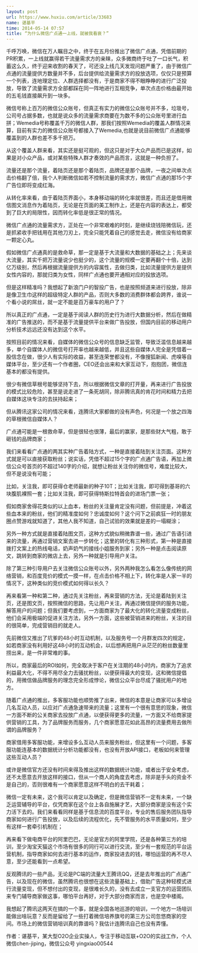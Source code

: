 ```yaml
---
layout: post
url: https://www.huxiu.com/article/33683
name: 谌基平
time: 2014-05-14 07:57
title: “为什么微信广点通一上线，就被我看衰？”
---
```

千呼万唤，微信在万人瞩目之中，终于在五月份推出了微信广点通，凭借前期的PR积累，一上线就赢得若干流量需求方的亲睐，众多微商终于吐了一口长气，积蓄这么久，终于迎来收割的春天了，可还没上线几天发现问题严重了，由于微信广点通的流量提供方数量并不多，后台提供给流量需求方的投放选项，仅仅只是预算一个列表，连地理定位、人群选择都没有，于是商家不得不眼睁睁的进行广泛投放，导致了流量需求方全部都踩在同一阵地进行互相竞争，单次点击价格由最开始的五毛钱直接飙升到一块多。

微信号称上百万的微信公众账号，但真正有实力的微信公众账号并不多，垃圾号，公司号占据多数，也就是说众多的流量需求商要在为数不多的公众账号里进行血拼；Wemedia号称覆盖千万的微信人群，那我们按照Wemedia的覆盖人群情况来算，目前有实力的微信公众账号都接入了Wemedia,也就是说目前微信广点通能够覆盖到的人群也差不多千把万。

从这个覆盖人群来看，其实还是挺可观的，但这只是对于大众产品而已是这样，如果是对小众产品，或对某些特殊人群才奏效的产品而言，这就是一种负担了。

流量还是那个流量，着陆页还是那个着陆页，品牌还是那个品牌，一夜之间单次点击价格翻了倍，我个人判断微信如若不控制流量的需求方，微信广点通的那15个字广告位即将变成红海。

从转化率来看，由于着陆页界面小，本身移动端的转化率就很差，而且还是借用微信图文消息作为着陆页，无论是在页面的美工制作上，还是在内容的表达上，都受到了巨大的局限性，因而转化率低是很正常的情况。

微信广点通的流量需求方，正处在一个非常艰难的时刻，是继续烧钱陪微信玩，还是抓紧收手把钱用在其他刀刃上，完全只能凭着自己的感觉去走，微信没有给商家一颗定心丸。

假如微信广点通真的是救命草，那一定是基于大流量和大数据的基础之上；先来谈大流量，其实千把万流量说少也挺少的，这个流量的规模一定要再翻个十倍，达到亿万级别，然后再根据流量提供方的内容属性，去做归类，比如流量提供方是提供女性内容的，那就归类为女性，同样广点通也要开通相对应的投放选项。

但是这样精准吗？我想起了新浪门户的智投广告，也是按照频道来进行投放，除非是像卫生巾这样的超级特定人群的产品，否则大多数的消费群体都会跨界，谁说一个看小说的屌丝，就一定不能是百万豪车的用户了？

所以真正的广点通，一定是基于阅读人群的历史行为进行大数据分析，然后在做精准的广告推送的，而不是基于流量提供平台来做广告投放，但国内目前的移动用户分析技术远远还没有达到这个水平。

按照目前的情况来看，自媒体的微信公众号的信息缺乏监管，导致泛滥信息越来越多，单个自媒体人的微信号打开率也越来越低，并且这些自媒体人完全是凭借着一股信念在做，很少人有实际的收益，甚至连荣誉都没有，不像搜狐新闻、虎嗅等自媒体平台，至少还有一个作者圈，CEO还会出来和大家互动下，抱抱团，微信连基本的都没有提供。

很少有微信草根号能够坚持下去，所以根据微信文章的打开量，再来进行广告投放的模式比较危险，甚至是说走进了一条死胡同，除非腾讯真的肯花时间和精力去把自媒体这块专注的去扶持起来；

但从腾讯这家公司的情况来看，连腾讯大家都做的没有声色，何况是一个放之四海的草根微信自媒体人？

广点通可能是一根救命草，但是很轻也很薄，最后的赢家，是那些财大气粗，敢于砸钱的品牌商家；

我们来看看广点通的两其实种广告着陆方式，一种是直接着陆到关注页面。这种方式就是可以直接获取粉丝；说实话，凭借不超过15个字的广点通广告语，再加上微信公众号首页的不超过140字的介绍，就想让粉丝关注你的微信号，难度比较大，但不是说没有可能；

比如，关注我，即可获得仓老师最新的种子10T；比如关注我，即可得到基哥的六块腹肌裸照一套；比如关注我，即可获得特斯拉特首会的进场门票一张；

假如商家舍得花类似的以上血本，粉丝的关注量肯定没有问题，但前提是，冲着这些血本来的粉丝，他们的精准度如何？忠诚度如何？这个问下之前疯狂一时的朋友圈点赞游戏就知道了，其他人我不知道，自己试验的效果就是差的一塌糊涂；

另外一种方式就是直接着陆图文页，这种方式貌似稍微靠谱一些，通过广告语引进来的流量，再通过营销文案去进一步转化；这里的转化有三种形式，第一种是直接拨打文案上的热线电话，奶声奶气的接线小姐服务到家；另外一种是点击阅读原文，跳转到商家的微店上去，另外一种就是引导用户关注。

除了第三种引导用户去关注微信公众账号以外，另外两种我怎么看怎么像传统的网络营销，和百度竞价的模式一摸一样，在点击价格不相上下，转化率是人家一半的情况下，这种类似的竞价模式如何得以长久？

再来看第一种和第二种，通过先关注粉丝，再来营销的方法，无论是着陆到关注页，还是图文页，按照微信的思路，先让用户关注，再通过微信提供的服务功能，解答用户的问题；但我们要考虑到，一方面商家为了最大化的转化流量变成粉丝，他们会采用极端的促进关注方法，另外一方面，这些被营销进来的粉丝，关注的目的很简单，完成营销目的就走人。

先前微信又推出了坑爹的48小时互动机制，以及服务号一个月群发四次的规定，如若商家没有利用好这48小时的互动机会，以后想再把用户从茫茫的粉丝数量里捞出来，是一件非常难的事。

所以，商家最后的ROI如何，完全取决于客户在关注期的48小时内，商家为了追求利益最大化，不得不用尽全力去骚扰粉丝，以便获得最大的变现，这和微信提倡的，用微信做品牌服务的理念完全形成悖论，微信公众平台尽成了骚扰用户的地方。

随着广点通的推出，多客服功能也顺势推了出来，微信的本意是让商家可以多增设几名互动人员，以应对广点通急速带来的流量；这里有一个很有意思的现象，微信一方面不断的公关商家去投放广点通，以便获得更多的流量，一方面又不给商家提供营销的工具，为了品牌服务而服务，几个商家愿意花如此高昂的流量费用去做所谓的品牌服务？

商家借用多客服功能，来增设多么互动人员来服务粉丝，但这里有一个问题，多客服功能连基本的数据统计分析功能都没有，也没有开放API接口，老板如何来管理这些互动人员？

或许是微信官方还没有时间来得及推出这样的数据统计功能，或者出于安全考虑，还不太愿意去开放这样的接口，但从一个商人的角度去考虑，除非是手头的资金不是自己的，否则很难有一个商家愿意这样不明白的去干耗着；

微信一定有未来，这个我可以肯定以及确定，但是微信营销不一定有未来，一个缺乏运营辅导的平台，仅凭商家在这个台上各自施展才艺，大部分商家是没有这个实力活下去的。我们来看看同样是基于信息流的百度平台，专业的售后服务团队指导商家如何进行广告投放，以及后续的流程优化，先不管服务的水平质量如何，至少有这样一套牵引机制在；

再来看下做电商平台的阿里巴巴，无论是官方的阿里学院，还是各种第三方的培训，至少淘宝天猫这个市场有很多的同行可以进行交流，至少有一套规范的平台运营机制，指导商家如何去进行基本的运作，商家投进去的钱，哪怕运营的再不尽人意，至少还能看到一点希望。

反观腾讯的一些产品，无论是PC端的流量大王腾讯QQ，还是去年推出的广点通广告，以及现在的微信，虽然腾讯也很想在这些流量基础上，借助广告这种轻模式进行流量变现，但不想付出的变现，是很难长久的，没有去成立一支官方的运营团队来专门辅导商家做这事，哪怕平台再好，对于大部分商家而言，也是空中楼阁。

我想起了腾讯这两天在搞的一个事，就是全国各地巡游的培训，一个地方一场培训能做出啥玩意？反而是留给了一些打着微信培养旗号的第三方公司忽悠商家的空间。市场上的微信营销培训真的靠谱吗？我估计连腾讯自己也没有弄懂。

作者：谌基平，某大型O2O企业实操人，专注于移动互联+O2O的实战工作，个人微信chen-jiping，微信公众号 yingxiao00544

